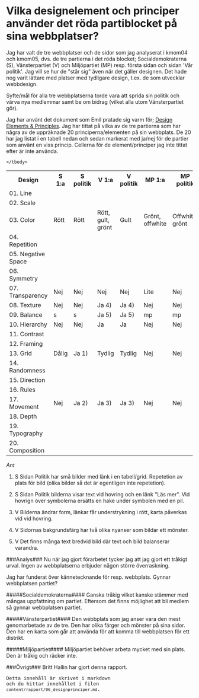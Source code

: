 Vilka designelement och principer använder det röda partiblocket på sina webbplatser?
=========================
Jag har valt de tre webbplatser och de sidor som jag analyserat i kmom04 och kmom05, dvs. de tre partierna i det röda blocket; Socialdemokraterna (S), Vänsterpartiet (V) och Miljöpartiet (MP) resp. första sidan och sidan 'Vår politik'. Jag vill se hur de "står sig" även när det gäller designen. Det hade nog varit lättare med platser med tydligare design, t.ex. de som utvecklar webbdesign.

Syfte/mål för alla tre webbplatserna torde vara att sprida sin politik och värva nya medlemmar samt be om bidrag (vilket alla utom Vänsterpartiet gör).

Jag har använt det dokument som Emil pratade sig varm för; [Design Elements & Principles](https://www.canva.com/learn/design-elements-principles/). Jag har tittat på vilka av de tre partierna som har några av de uppräknade 20 principerna/elementen på sin webbplats. De 20 har jag listat i en tabell nedan och sedan markerat med ja/nej för de partier som använt en viss princip. Cellerna för de element/principer jag inte tittat efter är inte använda.

<table id="t04">
    <tbody style="font-size: medium;">
        <tr>   
            <th>Design</th>
            <th>S 1:a</th>
            <th>S politik</th>            
            <th>V 1:a</th>
            <th>V politik</th>            
            <th>MP 1:a</th>
            <th>MP politik</th>            
            <th>Ant</th>
        </tr>
        <tr>
            <td>	01. Line	</td>
            <td></td>
            <td></td>
            <td></td>
            <td></td>
            <td></td>
            <td></td>
            <td></td>
        </tr>
        <tr>
            <td>	02. Scale	</td>
        </tr>
        <tr>
            <td>	03. Color	</td>
            <td>Rött</td>
            <td>Rött</td>
            <td>Rött, gult, grönt</td>
            <td>Gult</td>
            <td>Grönt, offwhite</td>
            <td>Offwhite, grönt</td>
            <td></td>
        </tr>
        <tr>
            <td>	04. Repetition	</td>
            <td></td>
            <td></td>
            <td></td>
            <td></td>
            <td></td>
            <td></td>
            <td></td>
        </tr>
        <tr>
            <td>	05. Negative Space	</td>
        </tr>
        <tr>
            <td>	06. Symmetry	</td>
            <td></td>
            <td></td>
            <td></td>
            <td></td>
            <td></td>
            <td></td>
            <td></td>
        </tr>
        <tr>
            <td>	07. Transparency	</td>
            <td>Nej</td>
            <td>Nej</td>
            <td>Nej</td>
            <td>Nej</td>
            <td>Lite</td>
            <td>Nej</td>
            <td></td>
        </tr>
        <tr>
            <td>	08. Texture	</td>
            <td>Nej</td>
            <td>Nej</td>
            <td>Ja 4)</td>
            <td>Ja 4)</td>
            <td>Nej</td>
            <td>Nej</td>
            <td>Ant</td>
        </tr>
        <tr>
            <td>	09. Balance	</td>
            <td>s</td>
            <td>s</td>
            <td>Ja 5)</td>
            <td>Ja 5)</td>
            <td>mp</td>
            <td>mp</td>
            <td>Ant</td>
        </tr>
        <tr>
            <td>	10. Hierarchy	</td>
            <td>Nej</td>
            <td>Nej</td>
            <td>Ja</td>
            <td>Ja</td>
            <td>Nej</td>
            <td>Nej</td>
            <td></td>
        </tr>
        <tr>
            <td>	11. Contrast	</td>
        </tr>
        <tr>
            <td>	12. Framing	</td>
        </tr>
        <tr>
            <td>	13. Grid	</td>
            <td>Dålig</td>
            <td>Ja 1)</td>
            <td>Tydlig</td>
            <td>Tydlig</td>
            <td>Nej</td>
            <td>Nej</td>
            <td>Ant</td>
        </tr>
        <tr>
            <td>	14. Randomness	</td>
        </tr>
        <tr>
            <td>	15. Direction	</td>
        </tr>
        <tr>
            <td>	16. Rules	</td>
        </tr>
        <tr>
            <td>	17. Movement	</td>
            <td>Nej</td>
            <td>Ja 2)</td>
            <td>Ja 3)</td>
            <td>Ja 3)</td>
            <td>Nej</td>
            <td>Nej</td>
            <td>Ant</td>
        </tr>
        <tr>
            <td>	18. Depth	</td>
        </tr>
        <tr>
            <td>	19. Typography	</td>
        </tr>
        <tr>
            <td>	20. Composition	</td>
        </tr>

    </tbody>
</table>

*Ant*

1. S Sidan Politik har små bilder med länk i en tabell/grid. Repetetion av plats för bild (olika bilder så det är egentligen inte repetetion).

2. S Sidan Politik bilderna visar text vid hovring och en länk "Läs mer". Vid hovrign över symbolerna ersätts en hake under symbolen med en pil.

3. V Bilderna ändrar form, länkar får understrykning i rött, karta påverkas vid vid hovring.

4. V Sidornas bakgrundsfärg har två olika nyanser som bildar ett mönster.

5. V Det finns många text bredvid bild där text och bild balanserar varandra.

###Analys###
Nu när jag gjort förarbetet tycker jag att jag gjort ett tråkigt urval. Ingen av webbplatserna erbjuder någon större överraskning.

Jag har funderat över kännetecknande för resp. webbplats. Gynnar webbplatsen partiet?

#####Socialdemokraterna####
Ganska tråkig vilket kanske stämmer med mångas uppfattning om partiet. Eftersom det finns möjlighet att bli medlem så gynnar webbplatsen partiet.

#####Vänsterpartiet####
Den webbplats som jag anser vara den mest genomarbetade av de tre. Den har olika färger och mönster på sina sidor. Den har en karta som går att använda för att komma till webbplatsen för ett distrikt.

#####Miljöpartiet####
Miljöpartiet behöver arbeta mycket med sin plats. Den är tråkig och räcker inte.


###Övrigt###
Britt Hallin har gjort denna rapport.

<code style="font-size: small;">Detta innehåll är skrivet i markdown och du hittar innehållet i filen `content/rapport/06_designprinciper.md`.</code>
